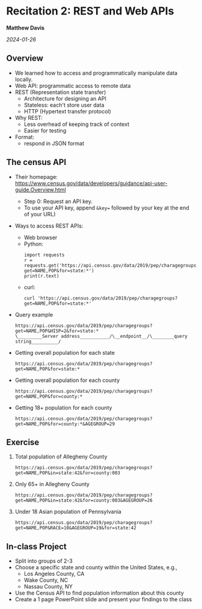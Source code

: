 # Recitation 2: REST and Web APIs

__Matthew Davis__

_2024-01-26_

## Overview

* We learned how to access and programmatically manipulate data locally.
* Web API: programmatic access to remote data
* REST (Representation state transfer)
  * Architecture for designing an API
  * Stateless: each't store user data
  * HTTP (Hypertext transfer protocol)
* Why REST:
  * Less overhead of keeping track of context
  * Easier for testing
* Format:
  * respond in JSON format

## The census API

* Their homepage: <https://www.census.gov/data/developers/guidance/api-user-guide.Overview.html>
  * Step 0: Request an API key. 
  * To use your API key, append `&key=` followed by your key at the end of your  URL)
* Ways to access REST APIs:
  * Web browser
  * Python:
    ```
    import requests
    r = requests.get('https://api.census.gov/data/2019/pep/charagegroups?get=NAME,POP&for=state:*')
    print(r.text)
    ```  
  * curl:
    ```
    curl 'https://api.census.gov/data/2019/pep/charagegroups?get=NAME,POP&for=state:*'
    ```
* Query example
  ```
  https://api.census.gov/data/2019/pep/charagegroups?get=NAME,POP&HISP=2&for=state:*
  \_________Server address___________/\__endpoint__/\________query string__________/
  ```
* Getting overall population for each state
  ```
  https://api.census.gov/data/2019/pep/charagegroups?get=NAME,POP&for=state:*
  ```

* Getting overall population for each county
  ```
  https://api.census.gov/data/2019/pep/charagegroups?get=NAME,POP&for=county:*
  ```

* Getting 18+ population for each county
  ```
  https://api.census.gov/data/2019/pep/charagegroups?get=NAME,POP&for=county:*&AGEGROUP=29
  ```

## Exercise

1. Total population of Allegheny County
   ```
   https://api.census.gov/data/2019/pep/charagegroups?get=NAME,POP&in=state:42&for=county:003
   ```

2. Only 65+ in Allegheny County
   ```
   https://api.census.gov/data/2019/pep/charagegroups?get=NAME,POP&in=state:42&for=county:003&AGEGROUP=26

   ```

3. Under 18 Asian population of Pennsylvania
   ```
   https://api.census.gov/data/2019/pep/charagegroups?get=NAME,POP&RACE=10&AGEGROUP=19&for=state:42
   ```

## In-class Project

* Split into groups of 2-3
* Choose a specific state and county within the United States, e.g.,
  * Los Angeles County, CA
  * Wake County, NC
  * Nassau County, NY
* Use the Census API to find population information about this county
* Create a 1 page PowerPoint slide and present your findings to the class
